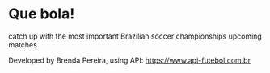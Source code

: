 # Que bola!
catch up with the most important Brazilian soccer championships upcoming matches

Developed by Brenda Pereira,
using API: https://www.api-futebol.com.br
